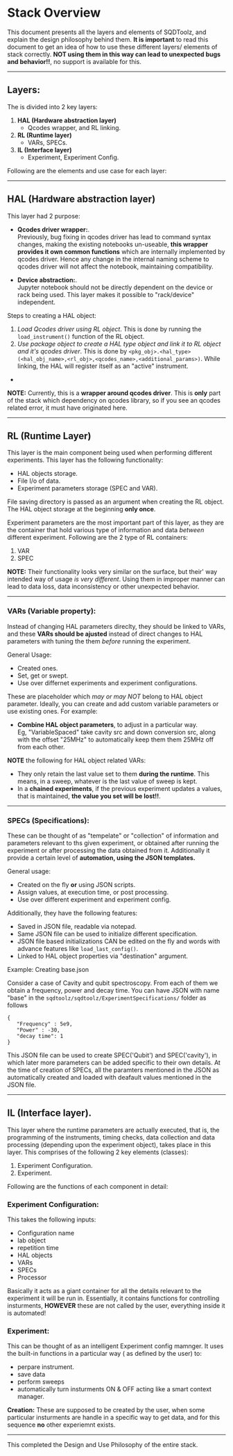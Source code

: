 # Stack Overview

This document presents all the layers  and elements of SQDToolz, and explain the design philosophy behind them. **It is important** to read this document to get an idea of how to use these different layers/ elements of stack correctly. **NOT using them in this way can lead to unexpected bugs and behavior!!**, no support is available for this.
   
   
___
## Layers:
   
The is divided into 2 key layers:

1. **HAL (Hardware abstraction layer)**
   * Qcodes wrapper, and RL linking.
2. **RL (Runtime layer)**
   * VARs, SPECs.
3. **IL (Interface layer)**
   * Experiment, Experiment Config.

Following are the elements and use case for each layer:   

___
## HAL (Hardware abstraction layer)

This layer had 2 purpose:

* **Qcodes driver wrapper:**.  
Previously, bug fixing in qcodes driver has lead to command syntax changes, making the existing notebooks un-useable, **this wrapper provides it own common functions** which are internally implemented by qcodes driver. Hence any change in the internal naming scheme to qcodes driver will not affect the notebook, maintaining compatibility.
   
* **Device abstraction:**.   
Jupyter notebook should not be directly dependent on the device or rack being used. This layer makes it possible to "rack/device" independent.   
   
Steps to creating a HAL object:

1. _Load Qcodes driver using RL object_. This is done by running the ```load_instrument()``` function of the RL object.
2. _Use package object to create a HAL type object and link it to RL object and it's qcodes driver_. This is done by ```<pkg_obj>.<hal_type>(<hal_obj_name>,<rl_obj>,<qcodes_name>,<additional_params>)```. While linking, the HAL will register itself as an \"active\" instrument.
* 
**NOTE:** Currently, this is a **wrapper around qcodes driver**. This is **only** part of the stack which dependency on qcodes library, so if you see an qcodes related error, it must have originated here. 
    
____
## RL (Runtime Layer)  

This layer is the main component being used when performing different experiments. This layer has the following functionality:

* HAL objects storage.
* File I/o of data.
* Experiment parameters storage (SPEC and VAR).

File saving directory is passed as an argument when creating the RL object. The HAL object storage at the beginning **only once**.   

Experiment parameters are the most important part of this layer, as they are the container that hold various type of information and data _between_ different experiment. Following are the 2 type of RL containers:

1. VAR
2. SPEC
   
**NOTE:** Their functionality looks very similar on the surface, but their' way intended way of usage _is very different_. Using them in improper manner can lead to data loss, data inconsistency or other unexpected behavior.   
   
___
### VARs (Variable property):

Instead of changing HAL parameters direclty, they should be linked to VARs, and these **VARs should be ajusted** instead of direct changes to HAL parameters with tuning the them _before_ running the experiment.   

General Usage:

* Created ones.
* Set, get or swept.
* Use over differnet experiments and experiment configurations.

These are placeholder which _may or may NOT_ belong to HAL object parameter. Ideally, you can create and add custom variable parameters or use existing ones. For example:

* **Combine HAL object parameters**, to adjust in a particular way.    
Eg, "VariableSpaced" take cavity src and down conversion src, along with the offset "25MHz" to automatically keep them them 25MHz off from each other.
   
**NOTE** the following for HAL object related VARs:

* They only retain the last value set to them **during the runtime**. This means, in a sweep, whatever is the last value of sweep is kept. 
* In a **chained experiments**, if the previous experiment updates a values, that is maintained, **the value you set will be lost!!**.
    
____
### SPECs (Specifications):

These can be thought of as "tempelate" or "collection" of information and parameters relevant to ths given experiment, or obtained after running the experiment or after processing the data obtained from it. Additionally it provide a certain level of **automation, using the JSON templates.**

General usage:

* Created on the fly **or** using JSON scripts.
* Assign values, at execution time, or post processing.
* Use over different experiment and experiment config.
     
Additionally, they have the following features:   

* Saved in JSON file, readable via notepad.
* Same JSON file can be used to initialize different specification.
* JSON file based initializations CAN be edited on the fly and words with advance features like ```load_last_config()```.
* Linked to HAL object properties via "destination" argument.
   
Example: Creating base.json

Consider a case of Cavity and qubit spectroscopy. From each of them we obtain a frequency, power and decay time. You can have JSON with name "base" in the ```sqdtoolz/sqdtoolz/ExperimentSpecifications/``` folder as follows

```
{
   "Frequency" : 5e9,
   "Power" : -30,
   "decay time": 1
}
```

This JSON file can be used to create SPEC('Qubit') and SPEC('cavity'), in which later more parameters can be added specific to their own details. At the time of creation of SPECs, all the paramters mentioned in the JSON as automatically created and loaded with deafault values mentioned in the JSON file.
   
___
## IL (Interface layer).  

This layer where the runtime parameters are actually executed, that is, the programming of the instruments, timing checks, data collection and data processing (depending upon the experiment object), takes place in this layer. This comprises of the following 2 key elements (classes):

1. Experiment Configuration.
2. Experiment.

Following are the functions of each component in detail:
   

### Experiment Configuration:   

This takes the following inputs:

* Configuration name
* lab object
* repetition time
* HAL objects
* VARs
* SPECs
* Processor
   
Basically it acts as a giant container for all the details relevant to the experiment it will be run in. Essentially, it contains functions for controlling insturments, **HOWEVER** these are not called by the user, everything inside it is automated!   
   

### Experiment:

This can be thought of as an intelligent Experiment config mamnger. It uses the built-in functions in a particular way ( as defined by the user) to:

* perpare instrument.
* save data
* perform sweeps
* automatically turn insturments ON \& OFF acting like a smart context manager.
   
**Creation:** These are supposed to be created by the user, when some particular insturments are handle in a specific way to get data, and for this sequence **no** other experiemnt exists.
   
___

This completed the Design and Use Philosophy of the entire stack.
